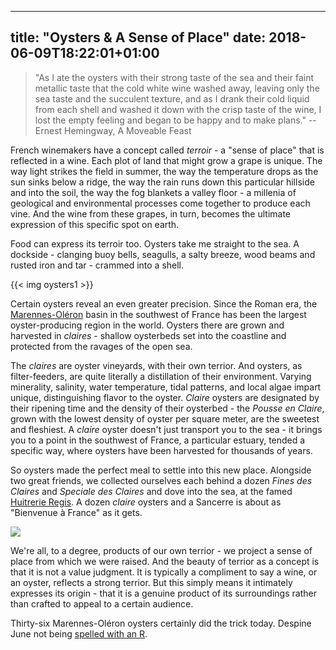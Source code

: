 
---
title: "Oysters & A Sense of Place"
date: 2018-06-09T18:22:01+01:00
---

> "As I ate the oysters with their strong taste of the sea and their faint metallic taste that the cold white wine washed away, leaving only the sea taste and the succulent texture, and as I drank their cold liquid from each shell and washed it down with the crisp taste of the wine, I lost the empty feeling and began to be happy and to make plans." -- Ernest Hemingway, A Moveable Feast

French winemakers have a concept called _terroir_ - a "sense of place" that is reflected in a wine.  Each plot of land that might grow a grape is unique. The way light strikes the field in summer, the way the temperature drops as the sun sinks below a ridge, the way the rain runs down this particular hillside and into the soil, the way the fog blankets a valley floor - a millenia of geological and environmental processes come together to produce each vine. And the wine from these grapes, in turn, becomes the ultimate expression of this specific spot on earth.

Food can express its terroir too. Oysters take me straight to the sea. A dockside - clanging buoy bells, seagulls, a salty breeze, wood beams and rusted iron and tar - crammed into a shell.

{{< img oysters1 >}}

Certain oysters reveal an even greater precision. Since the Roman era, the [Marennes-Oléron](https://www.huitresmarennesoleron.info/index.html) basin in the southwest of France has been the largest oyster-producing region in the world. Oysters there are grown and harvested in _claires_ - shallow oysterbeds set into the coastline and protected from the ravages of the open sea.

The _claires_ are oyster vineyards, with their own terrior. And oysters, as filter-feeders, are quite literally a distillation of their environment. Varying minerality, salinity, water temperature, tidal patterns, and local algae impart unique, distinguishing flavor to the oyster. _Claire_ oysters are designated by their ripening time and the density of their oysterbed - the _Pousse en Claire_, grown with the lowest density of oyster per square meter, are the sweetest and fleshiest. A _claire_ oyster doesn't just transport you to the sea - it brings you to a point in the southwest of France, a particular estuary, tended a specific way, where oysters have been harvested for thousands of years.

So oysters made the perfect meal to settle into this new place. Alongside two great friends, we collected ourselves each behind a dozen _Fines des Claires_ and _Speciale des Claires_ and dove into the sea, at the famed [Huitrerie Regis](https://www.tripadvisor.fr/Restaurant_Review-g187147-d1821374-Reviews-Huitrerie_Regis-Paris_Ile_de_France.html). A dozen _claire_ oysters and a Sancerre is about as "Bienvenue à France" as it gets.

<img src="/post/oysters-and-a-sense-of-place/oysters2.jpg" />

We're all, to a degree, products of our own terrior - we project a sense of place from which we were raised. And the beauty of terrior as a concept is that it is not a value judgment. It is typically a compliment to say a wine, or an oyster, reflects a strong terrior. But this simply means it intimately expresses its origin - that it is a genuine product of its surroundings rather than crafted to appeal to a certain audience. 

Thirty-six Marennes-Oléron oysters certainly did the trick today. Despine June not being [spelled with an R](https://www.acsh.org/news/2016/12/28/true-or-false-only-eat-oysters-months-end-r-10651).

